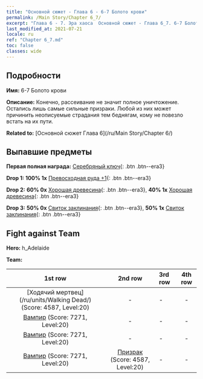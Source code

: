 ```yaml
---
title: "Основной сюжет - Глава 6 - 6-7 Болото крови"
permalink: /Main Story/Chapter 6_7/
excerpt: "Глава 6 - 7. Эра хаоса  Основной сюжет - Глава 6_7. 6-7 Болото крови"
last_modified_at: 2021-07-21
locale: ru
ref: "Chapter 6_7.md"
toc: false
classes: wide
---
```


## Подробности

 **Имя:** 6-7 Болото крови

 **Описание:** Конечно, рассеивание не значит полное уничтожение. Остались лишь самые сильные призраки. Любой из них может причинить неописуемые страдания тем беднягам, кому не повезло встать на их пути.

 **Related to:** [Основной сюжет Глава 6](/ru/Main Story/Chapter 6/)

## Выпавшие предметы

 **Первая полная награда:** [Серебряный ключ](/ItemsRU/con_693/){: .btn .btn--era3}

 **Drop 1:** **100% 1x** [Превосходная руда +1](/ItemsRU/mat_19/){: .btn .btn--era3}

 **Drop 2:** **60% 0x** [Хорошая древесина](/ItemsRU/mat_13/){: .btn .btn--era3}, **40% 1x** [Хорошая древесина](/ItemsRU/mat_13/){: .btn .btn--era3}

 **Drop 3:** **50% 0x** [Свиток заклинания](/ItemsRU/con_694/){: .btn .btn--era3}, **50% 1x** [Свиток заклинания](/ItemsRU/con_694/){: .btn .btn--era3}


## Fight against Team
 **Hero:** h_Adelaide

 **Team:**


  | 1st row | 2nd row | 3rd row | 4th row |
  |:----:|:----:|:----|:----:|
  | [Ходячий мертвец](/ru/units/Walking Dead/) (Score: 4587, Level:20)  | - | - | - |
  | [Вампир](/ru/units/Vampire/) (Score: 7271, Level:20)  | - | - | - |
  | [Вампир](/ru/units/Vampire/) (Score: 7271, Level:20)  | - | - | - |
  | [Вампир](/ru/units/Vampire/) (Score: 7271, Level:20)  | [Призрак](/ru/units/Wight/) (Score: 4587, Level:20)  | - | - |


